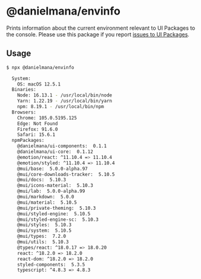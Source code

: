 # @danielmana/envinfo

Prints information about the current environment relevant to UI Packages to the console.
Please use this package if you report [issues to UI Packages](https://github.com/danielmana/ui-packages/issues).

## Usage

```bash
$ npx @danielmana/envinfo

  System:
    OS: macOS 12.5.1
  Binaries:
    Node: 16.13.1 - /usr/local/bin/node
    Yarn: 1.22.19 - /usr/local/bin/yarn
    npm: 8.19.1 - /usr/local/bin/npm
  Browsers:
    Chrome: 105.0.5195.125
    Edge: Not Found
    Firefox: 91.6.0
    Safari: 15.6.1
  npmPackages:
    @danielmana/ui-components:  0.1.1
    @danielmana/ui-core:  0.1.12
    @emotion/react: ^11.10.4 => 11.10.4
    @emotion/styled: ^11.10.4 => 11.10.4
    @mui/base:  5.0.0-alpha.97
    @mui/core-downloads-tracker:  5.10.5
    @mui/docs:  5.10.3
    @mui/icons-material:  5.10.3
    @mui/lab:  5.0.0-alpha.99
    @mui/markdown:  5.0.0
    @mui/material:  5.10.5
    @mui/private-theming:  5.10.3
    @mui/styled-engine:  5.10.5
    @mui/styled-engine-sc:  5.10.3
    @mui/styles:  5.10.3
    @mui/system:  5.10.5
    @mui/types:  7.2.0
    @mui/utils:  5.10.3
    @types/react: ^18.0.17 => 18.0.20
    react: ^18.2.0 => 18.2.0
    react-dom: ^18.2.0 => 18.2.0
    styled-components:  5.3.5
    typescript: ^4.8.3 => 4.8.3
```
